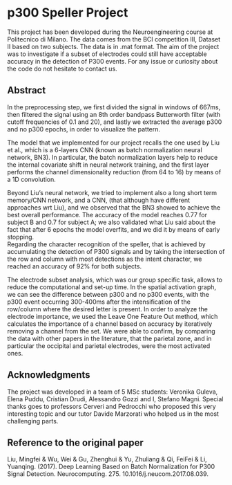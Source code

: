 # p300 Speller Project 

This project has been developed during the Neuroengineering course at Politecnico di Milano. The data comes from the BCI competition III, Dataset II based on two subjects. The data is in .mat format. The aim of the project was to investigate if a subset of electrodes could still have acceptable accuracy in the detection of P300 events. For any issue or curiosity about the code do not hesitate to contact us. 

## Abstract
In the preprocessing step, we first divided the signal in windows of 667ms, then filtered the signal using an 8th order bandpass Butterworth filter (with cutoff frequencies of 0.1 and 20), and lastly we extracted the average p300 and no p300 epochs, in order to visualize the pattern. 

The model that we implemented for our project recalls the one used by Liu et al., which is a 6-layers CNN (known as batch normalization neural network, BN3). In particular, the batch normalization layers help to reduce the internal covariate shift in neural network training, and the first layer performs the channel dimensionality reduction (from 64 to 16) by means of a 1D convolution.

Beyond Liu’s neural network, we tried to implement also a long short term memory/CNN network, and a CNN, (that although have different approaches wrt Liu), and we observed that the BN3 showed to achieve the best overall performance.  The accuracy of the model reaches 0.77 for subject B and 0.7 for subject A; we also validated what Liu said about the fact that after 6 epochs the model overfits, and we did it by means of early stopping.  
Regarding the character recognition of the speller, that is achieved by accumulating the detection of P300 signals and by taking the intersection of the row and column with most detections as the intent character, we reached an accuracy of 92% for both subjects.

The electrode subset analysis, which was our group specific task, allows to reduce the computational and set-up time. In the spatial activation graph, we can see the difference between p300 and no p300 events, with the p300 event occurring 300-400ms after the intensification of the row/column where the desired letter is present. 
In order to analyze the electrode importance, we used the Leave One Feature Out method, which calculates the importance of a channel based on accuracy by iteratively removing a channel from the set. We were able to confirm, by comparing the data with other papers in the literature, that the parietal zone, and in particular the occipital and parietal electrodes, were the most activated ones. 

## Acknowledgments
The project was developed in a team of 5 MSc students: Veronika Guleva, Elena Puddu, Cristian Drudi, Alessandro Gozzi and I, Stefano Magni. Special thanks goes to professors Cerveri and Pedrocchi who proposed this very interesting topic and our tutor Davide Marzorati who helped us in the most challenging parts. 

## Reference to the original paper 
Liu, Mingfei & Wu, Wei & Gu, Zhenghui & Yu, Zhuliang & Qi, FeiFei & Li, Yuanqing. (2017). Deep Learning Based on Batch Normalization for P300 Signal Detection. Neurocomputing. 275. 10.1016/j.neucom.2017.08.039. 
